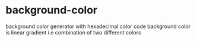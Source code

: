 # background-color
background color generator with hexadecimal color code
background color is linear gradient i.e combination of two different colors
